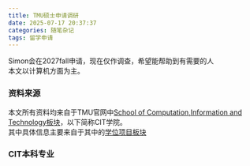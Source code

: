 ```yaml
---
title: TMU硕士申请调研
date: 2025-07-17 20:37:37
categories: 随笔杂记
tags: 留学申请  
---  
```

Simon会在2027fall申请，现在仅作调查，希望能帮助到有需要的人   
本文以计算机方面为主。    
### 资料来源  
本文所有资料均来自于TMU官网中[School of Computation,Information and Technology板块](https://www.cit.tum.de/en/cit/home/)，以下简称CIT学院。       
其中具体信息主要来自于其中的[学位项目板块](https://www.cit.tum.de/en/cit/studies/degree-programs/)   
### CIT本科专业     

